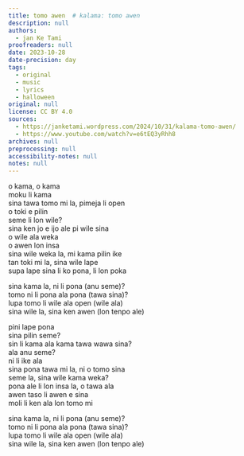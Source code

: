 ```yaml
---
title: tomo awen  # kalama: tomo awen
description: null
authors:
  - jan Ke Tami
proofreaders: null
date: 2023-10-28
date-precision: day
tags:
  - original
  - music
  - lyrics
  - halloween
original: null
license: CC BY 4.0
sources:
  - https://janketami.wordpress.com/2024/10/31/kalama-tomo-awen/
  - https://www.youtube.com/watch?v=e6tEQ3yRhh8
archives: null
preprocessing: null
accessibility-notes: null
notes: null
---
```


o kama, o kama  \
moku li kama  \
sina tawa tomo mi la, pimeja li open  \
o toki e pilin  \
seme li lon wile?  \
sina ken jo e ijo ale pi wile sina  \
o wile ala weka  \
o awen lon insa  \
sina wile weka la, mi kama pilin ike  \
tan toki mi la, sina wile lape  \
supa lape sina li ko pona, li lon poka

sina kama la, ni li pona (anu seme)?  \
tomo ni li pona ala pona (tawa sina)?  \
lupa tomo li wile ala open (wile ala)  \
sina wile la, sina ken awen (lon tenpo ale)

pini lape pona  \
sina pilin seme?  \
sin li kama ala kama tawa wawa sina?  \
ala anu seme?  \
ni li ike ala  \
sina pona tawa mi la, ni o tomo sina  \
seme la, sina wile kama weka?  \
pona ale li lon insa la, o tawa ala  \
awen taso li awen e sina  \
moli li ken ala lon tomo mi

sina kama la, ni li pona (anu seme)?  \
tomo ni li pona ala pona (tawa sina)?  \
lupa tomo li wile ala open (wile ala)  \
sina wile la, sina ken awen (lon tenpo ale)
